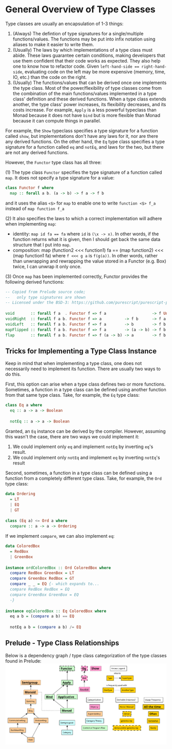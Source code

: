# General Overview of Type Classes

Type classes are usually an encapsulation of 1-3 things:

1. (Always) The defintion of type signatures for a single/multiple functions/values. The functions may be put into infix notation using aliases to make it easier to write them.
2. (Usually) The laws by which implementations of a type class must abide. These laws guarantee certain conditions, making developers that use them confident that their code works as expected. They also help one to know how to refactor code. Given `left-hand-side == right-hand-side`, evaluating code on the left may be more expensive (memory, time, IO, etc.) than the code on the right.
3. (Usually) The functions/values that can be derived once one implements the type class. Most of the power/flexibility of type classes come from the combination of the main functions/values implemented in a type class' definition and these derived functions. When a type class extends another, the type class' power increases, its flexibility decreases, and its costs increase. For example, `Apply` is a less powerful typeclass than Monad because it does not have `bind` but is more flexible than Monad because it can compute things in parallel.

For example, the `Show` typeclass specifies a type signature for a function called `show`, but implementations don't have any laws for it, nor are there any derived functions. On the other hand, the `Eq` type class specifies a type signature for a function called `eq` and `notEq`, and laws for the two, but there are not any derived functions.

However, the `Functor` type class has all three:

(1) The type class `Functor` specifies the type signature of a function called `map`. It does not specify a type signature for a value:
```purescript
class Functor f where
  map :: forall a b. (a -> b) -> f a -> f b
```
and it uses the alias `<$>` for `map` to enable one to write `function <$> f_a` instead of `map function f_a`

(2) It also specifies the laws to which a correct implementation will adhere when implementing `map`:
- identity: `map id fa == fa` where `id` is `(\x -> x)`. In other words, if the function returns what it is given, then I should get back the same data structure that I put into `map`.
- composition: map (function2 <<< function1) fa == (map function2) <<< (map function1 fa) where `f <<< g a` is `f(g(a))`. In other words, rather than unwrapping and rewrapping the value stored in a Functor (e.g. Box) twice, I can unwrap it only once.

(3) Once `map` has been implemented correctly, Functor provides the following derived functions:
```purescript
-- Copied from Prelude source code;
--   only type signatures are shown
-- Licensed under the BSD-3: https://github.com/purescript/purescript-prelude/blob/v4.1.0/LICENSE

void       :: forall f a  . Functor f => f a                    -> f Unit
voidRight  :: forall f a b. Functor f => a          -> f b      -> f a
voidLeft   :: forall f a b. Functor f => f a        -> b        -> f b
mapFlipped :: forall f a b. Functor f => f a        -> (a -> b) -> f b
flap       :: forall f a b. Functor f => f (a -> b) -> a        -> f b
```

## Tricks for Implementing a Type Class Instance

Keep in mind that when implementing a type class, one does not necessarily need to implement its function. There are usually two ways to do this.

First, this option can arise when a type class defines two or more functions. Sometimes, a function in a type class can be defined using another function from that same type class. Take, for example, the `Eq` type class:
```purescript
class Eq a where
  eq :: a -> a -> Boolean

  notEq :: a -> a -> Boolean
```
Granted, an `Eq` instance can be derived by the compiler. However, assuming this wasn't the case, there are two ways we could implement it:
1. We could implement only `eq` and implement `notEq` by inverting `eq`'s result.
2. We could implement only `notEq` and implement `eq` by inverting `notEq`'s result

Second, sometimes, a function in a type class can be defined using a function from a completely different type class. Take, for example, the `Ord` type class:
```purescript
data Ordering
  = LT
  | EQ
  | GT

class (Eq a) <= Ord a where
  compare :: a -> a -> Ordering
```
If we implement `compare`, we can also implement `eq`:
```purescript
data ColoredBox
  = RedBox
  | GreenBox

instance ordColoredBox :: Ord ColoredBox where
  compare RedBox GreenBox = LT
  compare GreenBox RedBox = GT
  compare _ _ = EQ {- which expands to...
  compare RedBox RedBox = EQ
  compare GreenBox GreenBox = EQ
  -}

instance eqColoredBox :: Eq ColoredBox where
  eq a b = (compare a b) == EQ

  notEq a b = (compare a b) /= EQ
```

## Prelude - Type Class Relationships

Below is a dependency graph / type class categorization of the type classes found in Prelude:
![prelude-typeclasses](./images/Prelude-Typeclasses.svg "Relationships and Categorization of Prelude's Type")
